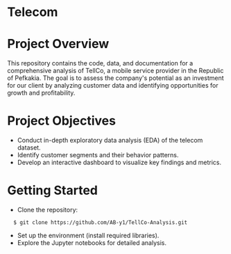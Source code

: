 ﻿# Telecom
# Project Overview
This repository contains the code, data, and documentation for a comprehensive analysis of TellCo, a mobile service provider in the Republic of Pefkakia. The goal is to assess the company's potential as an investment for our client by analyzing customer data and identifying opportunities for growth and profitability.

# Project Objectives
- Conduct in-depth exploratory data analysis (EDA) of the telecom dataset.
- Identify customer segments and their behavior patterns.
- Develop an interactive dashboard to visualize key findings and metrics.
  
# Getting Started
- Clone the repository:
```
  $ git clone https://github.com/AB-y1/TellCo-Analysis.git
```
- Set up the environment (install required libraries).
- Explore the Jupyter notebooks for detailed analysis.
